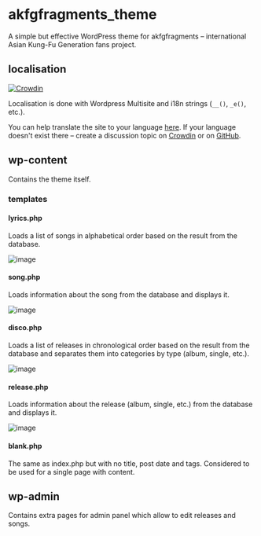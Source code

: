 # akfgfragments_theme

A simple but effective WordPress theme for akfgfragments – international Asian Kung-Fu Generation fans project.

## localisation

[![Crowdin](https://badges.crowdin.net/akfgfragments/localized.svg)](https://crowdin.com/project/akfgfragments)

Localisation is done with Wordpress Multisite and i18n strings (`__()`, `_e()`, etc.).

You can help translate the site to your language [here](https://crowdin.com/project/akfgfragments). If your language doesn't exist there – create a discussion topic on [Crowdin](https://crowdin.com/project/akfgfragments/discussions) or on [GitHub](https://github.com/TimaGribanov/akfgfragments_theme/issues).

## wp-content

Contains the theme itself.

### templates

#### lyrics.php

Loads a list of songs in alphabetical order based on the result from the database.

![image](https://user-images.githubusercontent.com/48593815/169022363-1eb09610-1bb8-412f-9203-0e2744d74d48.png)

#### song.php

Loads information about the song from the database and displays it.

![image](https://user-images.githubusercontent.com/48593815/169024184-8857adb6-8b03-413e-a03c-34068d9a6b9a.png)

#### disco.php

Loads a list of releases in chronological order based on the result from the database and separates them into categories by type (album, single, etc.).

![image](https://user-images.githubusercontent.com/48593815/169033807-3bcf65ac-247b-4a11-ad71-08a98cfd3168.png)

#### release.php

Loads information about the release (album, single, etc.) from the database and displays it.

![image](https://user-images.githubusercontent.com/48593815/169033963-a7dea558-1703-41ca-8789-0a098fae6c91.png)

#### blank.php

The same as index.php but with no title, post date and tags. Considered to be used for a single page with content.

## wp-admin

Contains extra pages for admin panel which allow to edit releases and songs.
